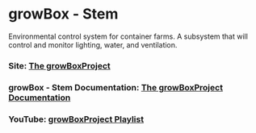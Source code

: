 # growBox - Stem
Environmental control system for container farms. A subsystem that will control and monitor lighting, water, and ventilation. 
### Site: [The growBoxProject](http://thegrowboxproject.com)
### growBox - Stem Documentation: [The growBoxProject Documentation](https://mjnshosting.atlassian.net/wiki/spaces/MKB/pages/1252950017/Stem)
### YouTube: [growBoxProject Playlist](https://www.youtube.com/watch?v=Wj2nhrA2hX8&list=PLFwrukKhzwLi123Tsg_ZXVXs2WnTBKwnU)
